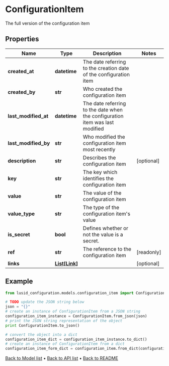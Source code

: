 # ConfigurationItem

The full version of the configuration item

## Properties
Name | Type | Description | Notes
------------ | ------------- | ------------- | -------------
**created_at** | **datetime** | The date referring to the creation date of the configuration item | 
**created_by** | **str** | Who created the configuration item | 
**last_modified_at** | **datetime** | The date referring to the date when the configuration item was last modified | 
**last_modified_by** | **str** | Who modified the configuration item most recently | 
**description** | **str** | Describes the configuration item | [optional] 
**key** | **str** | The key which identifies the configuration item | 
**value** | **str** | The value of the configuration item | 
**value_type** | **str** | The type of the configuration item&#39;s value | 
**is_secret** | **bool** | Defines whether or not the value is a secret. | 
**ref** | **str** | The reference to the configuration item | [readonly] 
**links** | [**List[Link]**](Link.md) |  | [optional] 

## Example

```python
from lusid_configuration.models.configuration_item import ConfigurationItem

# TODO update the JSON string below
json = "{}"
# create an instance of ConfigurationItem from a JSON string
configuration_item_instance = ConfigurationItem.from_json(json)
# print the JSON string representation of the object
print ConfigurationItem.to_json()

# convert the object into a dict
configuration_item_dict = configuration_item_instance.to_dict()
# create an instance of ConfigurationItem from a dict
configuration_item_form_dict = configuration_item.from_dict(configuration_item_dict)
```
[Back to Model list](../README.md#documentation-for-models) &#8226; [Back to API list](../README.md#documentation-for-api-endpoints) &#8226; [Back to README](../README.md)


